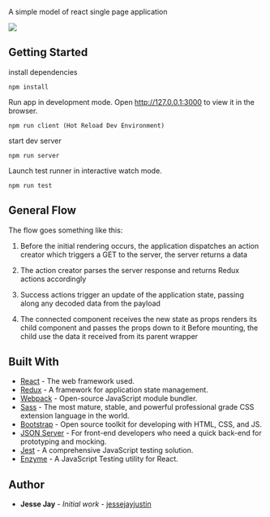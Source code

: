 A simple model of react single page application

![](https://github.com/jessejayjustin/React-Application/blob/master/public/images/react-spa.gif)

## Getting Started

install dependencies

```
npm install
```

Run app in development mode.
Open http://127.0.0.1:3000 to view it in the browser.

``` 
npm run client (Hot Reload Dev Environment)
```

start dev server

```
npm run server
```

Launch test runner in interactive watch mode.

```
npm run test
```

## General Flow

The flow goes something like this:

  1. Before the initial rendering occurs, the application dispatches an action creator which triggers a GET to the server, the server returns a data 

  2. The action creator parses the server response and returns Redux actions accordingly

  3. Success actions trigger an update of the application state, passing along any decoded data from the payload

  4. The connected component receives the new state as props renders its child component and passes the props down to it Before mounting, the child use the data it received from its parent wrapper
	
## Built With

* [React](https://reactjs.org/docs/getting-started.html) - The web framework used.
* [Redux](https://redux.js.org/introduction/getting-started) - A framework for application state management.
* [Webpack](https://webpack.js.org/) - Open-source JavaScript module bundler. 
* [Sass](https://sass-lang.com/) - The most mature, stable, and powerful professional grade CSS extension language in the world.
* [Bootstrap](https://getbootstrap.com/docs/4.3/getting-started/introduction/) - Open source toolkit for developing with HTML, CSS, and JS.
* [JSON Server](https://github.com/typicode/json-server) - For front-end developers who need a quick back-end for prototyping and mocking.
* [Jest](https://github.com/facebook/jest) - A comprehensive JavaScript testing solution.
* [Enzyme](https://github.com/airbnb/enzyme) - A JavaScript Testing utility for React. 

## Author

* **Jesse Jay** - *Initial work* - [jessejayjustin](https://github.com/jessejayjustin)
